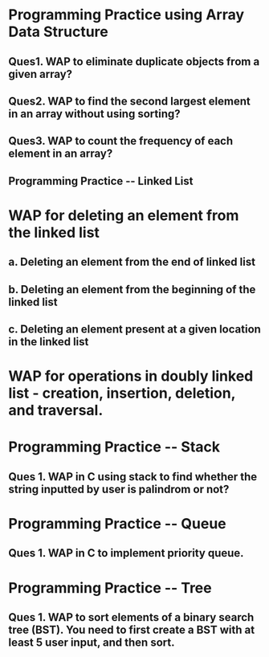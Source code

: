# Programming Practice using Array Data Structure 


## Ques1. WAP to eliminate duplicate objects from a given array?

## Ques2. WAP to find the second largest element in an array without using sorting?

## Ques3. WAP to count the frequency of each element in an array?

## Programming Practice -- Linked List

# WAP for deleting an element from the linked list
## a. Deleting an element from the end of linked list
## b. Deleting an element from the beginning of the linked list
## c. Deleting an element present at a given location in the linked list

# WAP for operations in doubly linked list - creation, insertion, deletion, and traversal.


# Programming Practice -- Stack

## Ques 1. WAP in C using stack to find whether the string inputted by user is palindrom or not?

# Programming Practice -- Queue

## Ques 1. WAP in C to implement priority queue.

# Programming Practice -- Tree

## Ques 1. WAP to sort elements of a binary search tree (BST). You need to first create a BST with at least 5 user input, and then sort.



